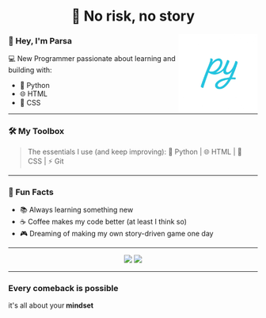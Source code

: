 <!-- Profile README -->

<h1 align="center">💬 No risk, no story</h1>
<img src="https://github.com/parsayg/parsayg/blob/main/file_00000000cbec61fd87fac4146d3e0a8b.png?raw=true" alt="py" width="160" align="right"/>

### 👋 Hey, I'm Parsa
💻 New Programmer passionate about learning and building with:
- 🐍 Python  
- 🌐 HTML  
- 🎨 CSS  

---

### 🛠 My Toolbox
> The essentials I use (and keep improving):
🐍 Python | 🌐 HTML | 🎨 CSS | ⚡ Git

---

### 🎯 Fun Facts
- 📚 Always learning something new  
- ☕ Coffee makes my code better (at least I think so)  
- 🎮 Dreaming of making my own story-driven game one day  

---

<p align="center">
  <img src="https://img.shields.io/badge/Theme-Dark%20Mode-000000?style=for-the-badge&logo=github&logoColor=white"/>
  <img src="https://img.shields.io/badge/Made%20with-Markdown-000000?style=for-the-badge&logo=markdown"/>
</p>

---

### Every comeback is possible 
it's all about your<b> mindset</b>

